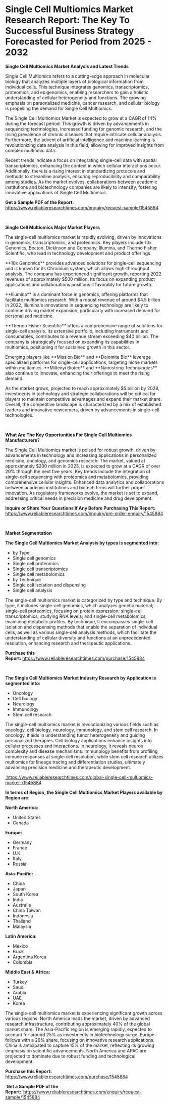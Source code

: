 <p><h1>Single Cell Multiomics Market Research Report: The Key To Successful Business Strategy Forecasted for Period from 2025 - 2032</h1></p><p><strong>Single Cell Multiomics Market Analysis and Latest Trends</strong></p>
<p><p>Single Cell Multiomics refers to a cutting-edge approach in molecular biology that analyzes multiple layers of biological information from individual cells. This technique integrates genomics, transcriptomics, proteomics, and epigenomics, enabling researchers to gain a holistic understanding of cellular heterogeneity and functions. The growing emphasis on personalized medicine, cancer research, and cellular biology is propelling the demand for Single Cell Multiomics.</p><p>The Single Cell Multiomics Market is expected to grow at a CAGR of 14% during the forecast period. This growth is driven by advancements in sequencing technologies, increased funding for genomic research, and the rising prevalence of chronic diseases that require intricate cellular analysis. Furthermore, the advent of artificial intelligence and machine learning is revolutionizing data analysis in this field, allowing for improved insights from complex multiomic data. </p><p>Recent trends indicate a focus on integrating single-cell data with spatial transcriptomics, enhancing the context in which cellular interactions occur. Additionally, there is a rising interest in standardizing protocols and methods to streamline analysis, ensuring reproducibility and comparability among studies. As the market evolves, collaborations between academic institutions and biotechnology companies are likely to intensify, fostering innovative applications of Single Cell Multiomics.</p></p>
<p><strong>Get a Sample PDF of the Report:&nbsp;</strong> <a href="https://www.reliableresearchtimes.com/enquiry/request-sample/1545884?utm_campaign=2275&utm_medium=2&utm_source=Github&utm_content=ia&utm_term=12042025&utm_id=single-cell-multiomics">https://www.reliableresearchtimes.com/enquiry/request-sample/1545884</a></p>
<p>&nbsp;</p>
<p><strong>Single Cell Multiomics Major Market Players</strong></p>
<p><p>The single-cell multiomics market is rapidly evolving, driven by innovations in genomics, transcriptomics, and proteomics. Key players include 10x Genomics, Becton, Dickinson and Company, Illumina, and Thermo Fisher Scientific, who lead in technology development and product offerings.</p><p>**10x Genomics** provides advanced solutions for single-cell sequencing and is known for its Chromium system, which allows high-throughput analysis. The company has experienced significant growth, reporting 2022 revenues of approximately $500 million. Its focus on expanding product applications and collaborations positions it favorably for future growth.</p><p>**Illumina** is a dominant force in genomics, offering platforms that facilitate multiomics research. With a robust revenue of around $4.5 billion in 2022, Illumina's innovations in sequencing technology are likely to continue driving market expansion, particularly with increased demand for personalized medicine.</p><p>**Thermo Fisher Scientific** offers a comprehensive range of solutions for single-cell analysis. Its extensive portfolio, including instruments and consumables, contributes to a revenue stream exceeding $40 billion. The company is strategically focused on expanding its capabilities in multiomics, positioning it for sustained growth in this sector.</p><p>Emerging players like **Mission Bio** and **Dolomite Bio** leverage specialized platforms for single-cell applications, targeting niche markets within multiomics. **Miltenyi Biotec** and **Nanostring Technologies** also continue to innovate, enhancing their offerings to meet the rising demand.</p><p>As the market grows, projected to reach approximately $5 billion by 2028, investments in technology and strategic collaborations will be critical for players to maintain competitive advantages and expand their market share. Overall, the competitive landscape is characterized by a mix of established leaders and innovative newcomers, driven by advancements in single-cell technologies.</p></p>
<p>&nbsp;</p>
<p><strong>What Are The Key Opportunities For Single Cell Multiomics Manufacturers?</strong></p>
<p><p>The Single Cell Multiomics market is poised for robust growth, driven by advancements in technology and increasing applications in personalized medicine, oncology, and genomics research. The market, valued at approximately $200 million in 2023, is expected to grow at a CAGR of over 20% through the next five years. Key trends include the integration of single-cell sequencing with proteomics and metabolomics, providing comprehensive cellular insights. Enhanced data analytics and collaborations between academic institutions and biotech firms will further propel innovation. As regulatory frameworks evolve, the market is set to expand, addressing critical needs in precision medicine and drug development.</p></p>
<p><strong>Inquire or Share Your Questions If Any Before Purchasing This Report:</strong> <a href="https://www.reliableresearchtimes.com/enquiry/pre-order-enquiry/1545884?utm_campaign=2275&utm_medium=2&utm_source=Github&utm_content=ia&utm_term=12042025&utm_id=single-cell-multiomics">https://www.reliableresearchtimes.com/enquiry/pre-order-enquiry/1545884</a></p>
<p>&nbsp;</p>
<p><strong>Market Segmentation</strong></p>
<p><strong>The Single Cell Multiomics Market Analysis by types is segmented into:</strong></p>
<p><ul><li>by Type</li><li>Single cell genomics</li><li>Single cell proteomics</li><li>Single cell transcriptomics</li><li>Single cell metabolomics</li><li>by Technique</li><li>Single cell isolation and dispensing</li><li>Single cell analysis</li></ul></p>
<p><p>The single-cell multiomics market is categorized by type and technique. By type, it includes single-cell genomics, which analyzes genetic material; single-cell proteomics, focusing on protein expression; single-cell transcriptomics, studying RNA levels; and single-cell metabolomics, examining metabolic profiles. By technique, it encompasses single-cell isolation and dispensing methods that enable the separation of individual cells, as well as various single-cell analysis methods, which facilitate the understanding of cellular diversity and functions at an unprecedented resolution, enhancing research and therapeutic applications.</p></p>
<p><strong>Purchase this Report:&nbsp;</strong><a href="https://www.reliableresearchtimes.com/purchase/1545884?utm_campaign=2275&utm_medium=2&utm_source=Github&utm_content=ia&utm_term=12042025&utm_id=single-cell-multiomics">https://www.reliableresearchtimes.com/purchase/1545884</a></p>
<p>&nbsp;</p>
<p><strong>The Single Cell Multiomics Market Industry Research by Application is segmented into:</strong></p>
<p><ul><li>Oncology</li><li>Cell biology</li><li>Neurology</li><li>Immunology</li><li>Stem cell research</li></ul></p>
<p><p>The single-cell multiomics market is revolutionizing various fields such as oncology, cell biology, neurology, immunology, and stem cell research. In oncology, it aids in understanding tumor heterogeneity and guiding personalized therapies. Cell biology applications enhance insights into cellular processes and interactions. In neurology, it reveals neuron complexity and disease mechanisms. Immunology benefits from profiling immune responses at single-cell resolution, while stem cell research utilizes multiomics for lineage tracing and differentiation studies, ultimately advancing precision medicine and therapeutic development.</p></p>
<p><a href="https://www.reliableresearchtimes.com/global-single-cell-multiomics-market-r1545884?utm_campaign=2275&utm_medium=2&utm_source=Github&utm_content=ia&utm_term=12042025&utm_id=single-cell-multiomics">&nbsp;https://www.reliableresearchtimes.com/global-single-cell-multiomics-market-r1545884</a></p>
<p><strong>In terms of Region, the Single Cell Multiomics Market Players available by Region are:</strong></p>
<p>
    <p> <strong> North America: </strong>
        <ul>
            <li>United States</li>
            <li>Canada</li>
        </ul>
        </p> 
    <p> <strong> Europe: </strong>
        <ul>
            <li>Germany</li>
            <li>France</li>
            <li>U.K.</li>
            <li>Italy</li>
            <li>Russia</li>
        </ul>
        </p> 
    <p> <strong> Asia-Pacific: </strong>
        <ul>
            <li>China</li>
            <li>Japan</li>
            <li>South Korea</li>
            <li>India</li>
            <li>Australia</li>
            <li>China Taiwan</li>
            <li>Indonesia</li>
            <li>Thailand</li>
            <li>Malaysia</li>
        </ul>
        </p> 
    <p> <strong> Latin America: </strong>
        <ul>
            <li>Mexico</li>
            <li>Brazil</li>
            <li>Argentina Korea</li>
            <li>Colombia</li>
        </ul>
        </p> 
    <p> <strong> Middle East & Africa: </strong>
        <ul>
            <li>Turkey</li>
            <li>Saudi</li>
            <li>Arabia</li>
            <li>UAE</li>
            <li>Korea</li>
        </ul>
    </p>
    </p>
<p><p>The single-cell multiomics market is experiencing significant growth across various regions. North America leads the market, driven by advanced research infrastructure, contributing approximately 40% of the global market share. The Asia-Pacific region is emerging rapidly, expected to account for around 25% as investments in biotechnology surge. Europe follows with a 20% share, focusing on innovative research applications. China is anticipated to capture 15% of the market, reflecting its growing emphasis on scientific advancements. North America and APAC are projected to dominate due to robust funding and technological development.</p></p>
<p><strong>Purchase this Report: </strong><a href="https://www.reliableresearchtimes.com/purchase/1545884?utm_campaign=2275&utm_medium=2&utm_source=Github&utm_content=ia&utm_term=12042025&utm_id=single-cell-multiomics">https://www.reliableresearchtimes.com/purchase/1545884</a></p>
<p>&nbsp;<strong>Get a Sample PDF of the Report:&nbsp;&nbsp;</strong><a href="https://www.reliableresearchtimes.com/enquiry/request-sample/1545884?utm_campaign=2275&utm_medium=2&utm_source=Github&utm_content=ia&utm_term=12042025&utm_id=single-cell-multiomics">https://www.reliableresearchtimes.com/enquiry/request-sample/1545884</a></p>
<p><strong></strong></p>
<p><p></p><p></p><p></p></p>
